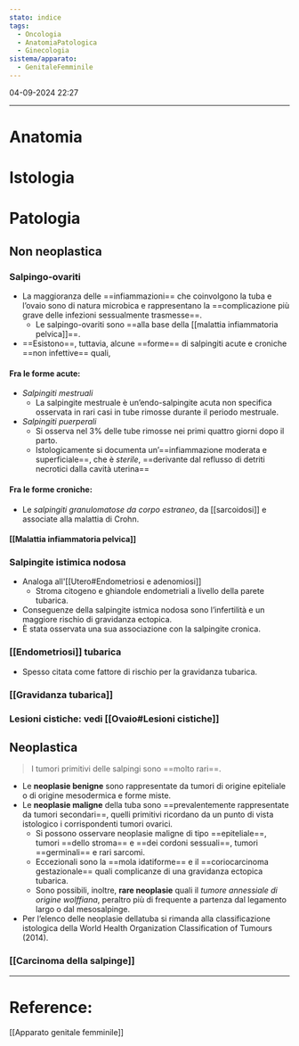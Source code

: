 ```yaml
---
stato: indice
tags:
  - Oncologia
  - AnatomiaPatologica
  - Ginecologia
sistema/apparato:
  - GenitaleFemminile
---
```

04-09-2024 22:27

--- 
# Anatomia
# Istologia
# Patologia
## Non neoplastica
### Salpingo-ovariti

- La maggioranza delle ==infiammazioni== che coinvolgono la tuba e l’ovaio sono di natura microbica e rappresentano la ==complicazione più grave delle infezioni sessualmente trasmesse==. 
	- Le salpingo-ovariti sono ==alla base della [[malattia infiammatoria pelvica]]==. 
- ==Esistono==, tuttavia, alcune ==forme== di salpingiti acute e croniche ==non infettive== quali,
#### Fra le forme **acute**:
- *Salpingiti mestruali*
	- La salpingite mestruale è un’endo-salpingite acuta non specifica osservata in rari casi in tube rimosse durante il periodo mestruale.
- *Salpingiti puerperali*
	- Si osserva nel 3% delle tube rimosse nei primi quattro giorni dopo il parto.
	- Istologicamente si documenta un’==infiammazione moderata e superficiale==, che è *sterile*, ==derivante dal reflusso di detriti necrotici dalla cavità uterina==
#### Fra le forme **croniche**:
- Le *salpingiti granulomatose da corpo estraneo*, da [[sarcoidosi]] e associate alla malattia di Crohn. 

#### [[Malattia infiammatoria pelvica]] 
### Salpingite istimica nodosa
- Analoga all'[[Utero#Endometriosi e adenomiosi]]
	- Stroma citogeno e ghiandole endometriali a livello della parete tubarica.
- Conseguenze della salpingite istmica nodosa sono l’infertilità e un maggiore rischio di gravidanza ectopica. 
- È stata osservata una sua associazione con la salpingite cronica.
### [[Endometriosi]] tubarica
- Spesso citata come fattore di rischio per la gravidanza tubarica.
### [[Gravidanza tubarica]]
### Lesioni cistiche: vedi [[Ovaio#Lesioni cistiche]]
## Neoplastica
> I tumori primitivi delle salpingi sono ==molto rari==.
- Le **neoplasie benigne** sono rappresentate da tumori di origine epiteliale o di origine mesodermica e forme miste. 
- Le **neoplasie maligne** della tuba sono ==prevalentemente rappresentate da tumori secondari==, quelli primitivi ricordano da un punto di vista istologico i corrispondenti tumori ovarici. 
	- Si possono osservare neoplasie maligne di tipo ==epiteliale==, tumori ==dello stroma== e ==dei cordoni sessuali==, tumori ==germinali== e rari sarcomi.
	- Eccezionali sono la ==mola idatiforme== e il ==coriocarcinoma gestazionale== quali complicanze di una gravidanza ectopica tubarica. 
	- Sono possibili, inoltre, **rare neoplasie** quali il *tumore annessiale di origine wolffiana*, peraltro più di frequente a partenza dal legamento largo o dal mesosalpinge. 
- Per l’elenco delle neoplasie dellatuba si rimanda alla classificazione istologica della World Health Organization Classification of Tumours (2014).
### [[Carcinoma della salpinge]]



--- 
# Reference:
[[Apparato genitale femminile]]